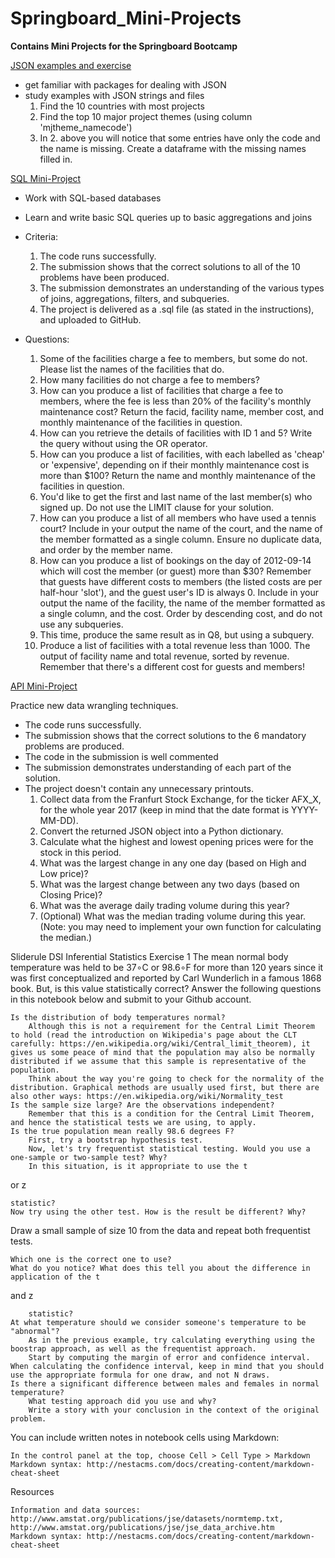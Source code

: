 # Springboard_Mini-Projects
**Contains Mini Projects for the Springboard Bootcamp**

[JSON examples and exercise](https://nbviewer.jupyter.org/github/pmleffers/Springboard_Mini-Projects/blob/a8cb32532d66391dfedabcbcff83200321757003/sliderule_dsi_json_exercise.ipynb)
+ get familiar with packages for dealing with JSON
+ study examples with JSON strings and files 
  1. Find the 10 countries with most projects
  2. Find the top 10 major project themes (using column 'mjtheme_namecode')
  3. In 2. above you will notice that some entries have only the code and the name is missing. Create a dataframe with the missing names filled in.

[SQL Mini-Project](https://nbviewer.jupyter.org/github/pmleffers/Springboard_Mini-Projects/blob/090c72a8e7da9f2034039764605023da0bad953e/Sql_Springboard.ipynb)
+ Work with SQL-based databases
+ Learn and write basic SQL queries up to basic aggregations and joins
+ Criteria:
  1. The code runs successfully.
  2. The submission shows that the correct solutions to all of the 10
problems have been produced.
  3. The submission demonstrates an understanding of the various
types of joins, aggregations, filters, and subqueries.
  4. The project is delivered as a .sql file (as stated in the
instructions), and uploaded to GitHub.

+ Questions:
  1. Some of the facilities charge a fee to members, but some do not.
Please list the names of the facilities that do.
  2. How many facilities do not charge a fee to members? 
  3. How can you produce a list of facilities that charge a fee to members,
where the fee is less than 20% of the facility's monthly maintenance cost?
Return the facid, facility name, member cost, and monthly maintenance of the
facilities in question.
  4. How can you retrieve the details of facilities with ID 1 and 5?
Write the query without using the OR operator.
  5. How can you produce a list of facilities, with each labelled as
'cheap' or 'expensive', depending on if their monthly maintenance cost is
more than $100? Return the name and monthly maintenance of the facilities
in question.
  6. You'd like to get the first and last name of the last member(s)
who signed up. Do not use the LIMIT clause for your solution.
  7. How can you produce a list of all members who have used a tennis court?
Include in your output the name of the court, and the name of the member
formatted as a single column. Ensure no duplicate data, and order by
the member name.
  8. How can you produce a list of bookings on the day of 2012-09-14 which
will cost the member (or guest) more than $30? Remember that guests have
different costs to members (the listed costs are per half-hour 'slot'), and
the guest user's ID is always 0. Include in your output the name of the
facility, the name of the member formatted as a single column, and the cost.
Order by descending cost, and do not use any subqueries.
  9. This time, produce the same result as in Q8, but using a subquery. 
  10. Produce a list of facilities with a total revenue less than 1000.
The output of facility name and total revenue, sorted by revenue. Remember
that there's a different cost for guests and members!

[API Mini-Project](https://nbviewer.jupyter.org/github/pmleffers/Springboard_Mini-Projects/blob/master/api_data_wrangling_mini_project.ipynb)

Practice new data wrangling techniques. 
+ The code runs successfully.
+ The submission shows that the correct solutions to the 6 mandatory problems are produced.
+ The code in the submission is well commented
+ The submission demonstrates understanding of each part of the solution.
+ The project doesn't contain any unnecessary printouts.
  1. Collect data from the Franfurt Stock Exchange, for the ticker AFX_X, for the whole year 2017 (keep in mind that the date format is YYYY-MM-DD).
  2. Convert the returned JSON object into a Python dictionary.
  3. Calculate what the highest and lowest opening prices were for the stock in this period.
  4. What was the largest change in any one day (based on High and Low price)?
  5. What was the largest change between any two days (based on Closing Price)?
  6. What was the average daily trading volume during this year? 
  7. (Optional) What was the median trading volume during this year. (Note: you may need to implement your own function for calculating the median.)

Sliderule DSI Inferential Statistics Exercise 1
The mean normal body temperature was held to be 37∘C or 98.6∘F for more than 120 years since it was first conceptualized and reported by Carl Wunderlich in a famous 1868 book. But, is this value statistically correct?
Answer the following questions in this notebook below and submit to your Github account.

    Is the distribution of body temperatures normal?
        Although this is not a requirement for the Central Limit Theorem to hold (read the introduction on Wikipedia's page about the CLT carefully: https://en.wikipedia.org/wiki/Central_limit_theorem), it gives us some peace of mind that the population may also be normally distributed if we assume that this sample is representative of the population.
        Think about the way you're going to check for the normality of the distribution. Graphical methods are usually used first, but there are also other ways: https://en.wikipedia.org/wiki/Normality_test 
    Is the sample size large? Are the observations independent?
        Remember that this is a condition for the Central Limit Theorem, and hence the statistical tests we are using, to apply. 
    Is the true population mean really 98.6 degrees F?
        First, try a bootstrap hypothesis test.
        Now, let's try frequentist statistical testing. Would you use a one-sample or two-sample test? Why?
        In this situation, is it appropriate to use the t

or z

    statistic?
    Now try using the other test. How is the result be different? Why? 

Draw a small sample of size 10 from the data and repeat both frequentist tests.

    Which one is the correct one to use?
    What do you notice? What does this tell you about the difference in application of the t

and z

        statistic? 
    At what temperature should we consider someone's temperature to be "abnormal"?
        As in the previous example, try calculating everything using the boostrap approach, as well as the frequentist approach.
        Start by computing the margin of error and confidence interval. When calculating the confidence interval, keep in mind that you should use the appropriate formula for one draw, and not N draws. 
    Is there a significant difference between males and females in normal temperature?
        What testing approach did you use and why?
        Write a story with your conclusion in the context of the original problem. 

You can include written notes in notebook cells using Markdown:

    In the control panel at the top, choose Cell > Cell Type > Markdown
    Markdown syntax: http://nestacms.com/docs/creating-content/markdown-cheat-sheet

Resources

    Information and data sources: http://www.amstat.org/publications/jse/datasets/normtemp.txt, http://www.amstat.org/publications/jse/jse_data_archive.htm
    Markdown syntax: http://nestacms.com/docs/creating-content/markdown-cheat-sheet
